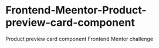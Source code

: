 # Frontend-Meentor-Product-preview-card-component
Product preview card component Frontend Mentor challenge
